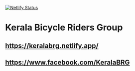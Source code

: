 [![Netlify Status](https://api.netlify.com/api/v1/badges/a1fa23bd-91f2-43e1-bdde-97a0e0188c66/deploy-status)](https://app.netlify.com/sites/keralabrg/deploys)
# Kerala Bicycle Riders Group
## https://keralabrg.netlify.app/
## https://www.facebook.com/KeralaBRG
